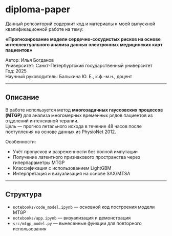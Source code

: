 # diploma-paper

Данный репозиторий содержит код и материалы к моей выпускной квалификационной работе на тему:

**«Прогнозирование модели сердечно-сосудистых рисков на основе интеллектуального анализа данных электронных медицинских карт пациентов»**

Автор: Илья Богданов  
Университет: Санкт-Петербургский государственный университет  
Год: 2025  
Научный руководитель: Балыкина Ю. Е., к.ф.-м.н., доцент

---

## Описание

В работе используется метод **многозадачных гауссовских процессов (MTGP)** для анализа многомерных временных рядов пациентов из отделений интенсивной терапии.  
Цель — прогноз летального исхода в течение 48 часов после поступления на основе данных из PhysioNet 2012.

Особенности:
- Учёт пропусков и разреженности без полной импутации
- Получение латентного признакового пространства через гиперпараметры MTGP
- Классификация с использованием LightGBM
- Интерпретация и визуализация на основе SAX/MTSA

---

## Структура

- `notebooks/code_model.ipynb` — основной код построения модели MTGP
- `notebooks/app.ipynb` — визуализация и демонстрация
- `src/mtgp_model.py` — вынесенные функции для повторного использования

